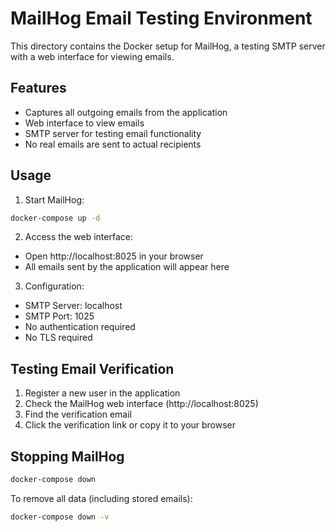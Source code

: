 # MailHog Email Testing Environment

This directory contains the Docker setup for MailHog, a testing SMTP server with a web interface for viewing emails.

## Features

- Captures all outgoing emails from the application
- Web interface to view emails
- SMTP server for testing email functionality
- No real emails are sent to actual recipients

## Usage

1. Start MailHog:
```bash
docker-compose up -d
```

2. Access the web interface:
- Open http://localhost:8025 in your browser
- All emails sent by the application will appear here

3. Configuration:
- SMTP Server: localhost
- SMTP Port: 1025
- No authentication required
- No TLS required

## Testing Email Verification

1. Register a new user in the application
2. Check the MailHog web interface (http://localhost:8025)
3. Find the verification email
4. Click the verification link or copy it to your browser

## Stopping MailHog

```bash
docker-compose down
```

To remove all data (including stored emails):
```bash
docker-compose down -v
``` 